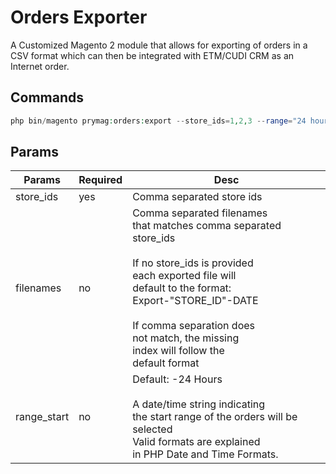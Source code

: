 # Orders Exporter
A Customized Magento 2 module
that allows for exporting of orders in a CSV format
which can then be integrated with ETM/CUDI CRM as an Internet order.

## Commands
```php
php bin/magento prymag:orders:export --store_ids=1,2,3 --range="24 hours" --filenames="hal,sel,emp"
```

## Params
| Params | Required | Desc |
|-|-|-|
| store_ids | yes | Comma separated store ids |
| filenames | no | Comma separated filenames <br>that matches comma separated <br>store_ids<br><br>If no store_ids is provided <br>each exported file will <br>default to the format:<br>Export-"STORE_ID"-DATE<br><br>If comma separation does <br>not match, the missing <br>index will follow the <br>default format |
| range_start | no | Default: -24 Hours<br><br>A date/time string indicating <br>the start range of the orders will be selected<br>Valid formats are explained <br>in PHP Date and Time Formats. |